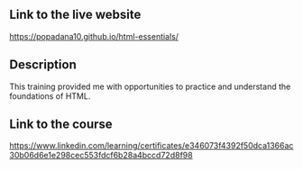  ## Link to the live website 
 https://popadana10.github.io/html-essentials/
 ## Description 
This training provided me with opportunities to practice and understand the foundations of HTML.
 ## Link to the course 
 https://www.linkedin.com/learning/certificates/e346073f4392f50dca1366ac30b06d6e1e298cec553fdcf6b28a4bccd72d8f98
